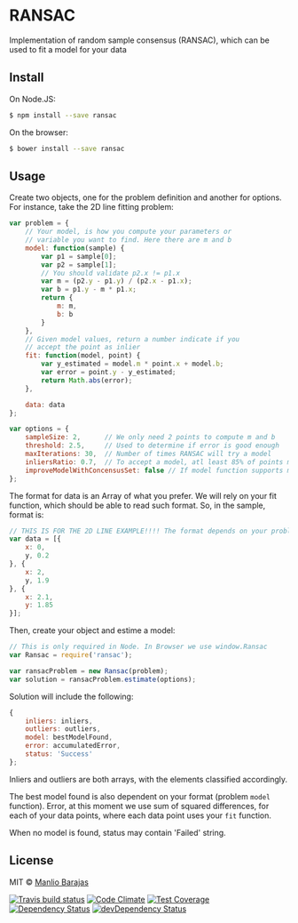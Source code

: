 # RANSAC

Implementation of random sample consensus (RANSAC), which can be used to fit a model for your data

## Install

On Node.JS:

```sh
$ npm install --save ransac
```

On the browser:

```sh
$ bower install --save ransac
```
## Usage

Create two objects, one for the problem definition and another for options. For instance, take the 2D line fitting problem:

```javascript
var problem = {
    // Your model, is how you compute your parameters or
    // variable you want to find. Here there are m and b
    model: function(sample) {
        var p1 = sample[0];
        var p2 = sample[1];
        // You should validate p2.x != p1.x
        var m = (p2.y - p1.y) / (p2.x - p1.x);
        var b = p1.y - m * p1.x;
        return {
            m: m,
            b: b
        }
    },
    // Given model values, return a number indicate if you
    // accept the point as inlier
    fit: function(model, point) {
        var y_estimated = model.m * point.x + model.b;
        var error = point.y - y_estimated;
        return Math.abs(error);
    },

    data: data
};

var options = {
    sampleSize: 2,      // We only need 2 points to compute m and b
    threshold: 2.5,     // Used to determine if error is good enough
    maxIterations: 30,  // Number of times RANSAC will try a model
    inliersRatio: 0.7,  // To accept a model, atl least 85% of points must fit
    improveModelWithConcensusSet: false // If model function supports more than sampleSize points, set this true to improve accepted models
};

```

The format for data is an Array of what you prefer. We will rely on your fit function, which should be able to read such format. So, in the sample, format is:

```javascript
// THIS IS FOR THE 2D LINE EXAMPLE!!!! The format depends on your problem
var data = [{
    x: 0,
    y, 0.2
}, {
	x: 2,
	y, 1.9
}, {
	x: 2.1,
	y: 1.85
}];
```

Then, create your object and estime a model:


```javascript
// This is only required in Node. In Browser we use window.Ransac
var Ransac = require('ransac');

var ransacProblem = new Ransac(problem);
var solution = ransacProblem.estimate(options);
```

Solution will include the following:
```javascript
{
    inliers: inliers,
    outliers: outliers,
    model: bestModelFound,
    error: accumulatedError,
    status: 'Success'
};
```

Inliers and outliers are both arrays, with the elements classified accordingly.

The best model found is also dependent on your format (problem `model` function). Error, at this moment we use sum of squared differences, for each of your data points, where each data point uses your `fit` function.

When no model is found, status may contain 'Failed' string.

## License

MIT © [Manlio Barajas](https://www.linkedin.com/in/manlito)

[![Travis build status](http://img.shields.io/travis/manlito/ransac.svg?style=flat)](https://travis-ci.org/manlito/ransac)
[![Code Climate](https://codeclimate.com/github/manlito/ransac/badges/gpa.svg)](https://codeclimate.com/github/manlito/ransac)
[![Test Coverage](https://codeclimate.com/github/manlito/ransac/badges/coverage.svg)](https://codeclimate.com/github/manlito/ransac)
[![Dependency Status](https://david-dm.org/manlito/ransac.svg)](https://david-dm.org/manlito/ransac)
[![devDependency Status](https://david-dm.org/manlito/ransac/dev-status.svg)](https://david-dm.org/manlito/ransac#info=devDependencies)
